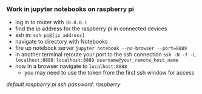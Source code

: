 ### Work in jupyter notebooks on raspberry pi

* log in to router with `10.0.0.1`
* find the ip address for the raspberry pi in connected devices
* ssh in: `ssh pi@[ip_address]`
* navigate to directory with Notebooks
* fire up notebook server `jupyter notebook --no-browser --port=8889`
* in another terminal reroute your port to the ssh connection `ssh -N -f -L localhost:8888:localhost:8889 username@your_remote_host_name`
* now in a browser navigate to `localhost:8888`
  * you may need to use the token from the first ssh window for access

*default raspberry pi ssh password: raspberry*
